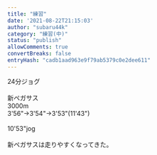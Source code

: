 ```yaml
---
title: "練習"
date: '2021-08-22T21:15:03'
author: "subaru44k"
category: "練習(中)"
status: "publish"
allowComments: true
convertBreaks: false
entryHash: "cadb1aad963e9f79ab5379c0e2dee611"
---
```

24分ジョグ<br>
<br>
新ペガサス<br>
3000m<br>
3'56"→3'54"→3'53"(11'43")<br>
<br>
10'53"jog<br>
<br>
新ペガサスは走りやすくなってきた。
